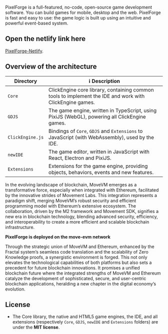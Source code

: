 PixelForge is a full-featured, no-code, open-source game development software. You can build games for mobile, desktop and the web. PixelForge is fast and easy to use: the game logic is built up using an intuitive and powerful event-based system.

## Open the netlify link here
[PixelForge-Netlify](https://inspiring-malabi-96a7eb.netlify.app/).

## Overview of the architecture

| Directory     | ℹ️ Description                                                                                    |
| ------------- | ------------------------------------------------------------------------------------------------- |
| `Core`        | ClickEngine core library, containing common tools to implement the IDE and work with ClickEngine games. |
| `GDJS`        | The game engine, written in TypeScript, using PixiJS (WebGL), powering all ClickEngine games.        |
| `ClickEngine.js` | Bindings of `Core`, `GDJS` and `Extensions` to JavaScript (with WebAssembly), used by the IDE.    |
| `newIDE`      | The game editor, written in JavaScript with React, Electron and PixiJS.                           |
| `Extensions`  | Extensions for the game engine, providing objects, behaviors, events and new features.            |

In the evolving landscape of blockchain, MoveVM emerges as a transformative force, especially when integrated with Ethereum, facilitated by the innovative strides of Movement Labs. This integration represents a paradigm shift, merging MoveVM’s robust security and efficient programming model with Ethereum’s extensive ecosystem. The collaboration, driven by the M2 framework and Movement SDK, signifies a new era in blockchain technology, blending advanced security, efficiency, and interoperability to create a more efficient and scalable blockchain infrastructure.

**PixelForge is deployed on the move-evm network**

Through the strategic union of MoveVM and Ethereum, enhanced by the Fractal system’s seamless code translation and the scalability of Zero Knowledge proofs, a synergistic environment is forged. This not only elevates the technological capabilities of both platforms but also sets a precedent for future blockchain innovations. It promises a unified blockchain future where the integrated strengths of MoveVM and Ethereum catalyze the development of sophisticated, secure, and user-centric blockchain applications, heralding a new chapter in the digital economy’s evolution.

## License

- The Core library, the native and HTML5 game engines, the IDE, and all extensions (respectively `Core`, `GDJS`, `newIDE` and `Extensions` folders) are under the **MIT license**.
